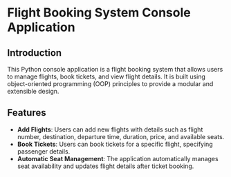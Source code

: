 # Flight Booking System Console Application

## Introduction

This Python console application is a flight booking system that allows users to manage flights, book tickets, and view flight details. It is built using object-oriented programming (OOP) principles to provide a modular and extensible design.

## Features

- **Add Flights**: Users can add new flights with details such as flight number, destination, departure time, duration, price, and available seats.
- **Book Tickets**: Users can book tickets for a specific flight, specifying passenger details.
- **Automatic Seat Management**: The application automatically manages seat availability and updates flight details after ticket booking.

